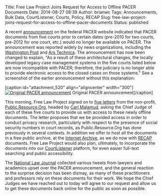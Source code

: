 Title: Free Law Project Joins Request for Access to Offline PACER Documents
Date: 2014-08-27 08:39
Author: brianwc
Tags: Announcements, Bulk Data, CourtListener, Courts, Policy, RECAP
Slug: free-law-project-joins-request-for-access-to-offline-pacer-documents
Status: published

A recent
[announcement](https://www.pacer.gov/announcements/general/webpacer.html)
on the federal PACER website indicated that PACER documents from five
courts prior to certain dates (pre-2010 for two courts, pre-2012 for one
court, etc.) would no longer be available on PACER. The announcement was
reported widely by news organizations, including the [Washington
Post](http://www.washingtonpost.com/blogs/the-switch/wp/2014/08/26/why-pacer-removed-access-to-case-archives-of-five-courts/) and
[Ars
Technica](http://arstechnica.com/tech-policy/2014/08/us-courts-trash-a-decades-worth-of-documents-shrug-it-off/).
The announcement has now been changed to explain, "As a result of these
architectural changes, the locally developed legacy case management
systems in the five courts listed below are now incompatible with PACER;
therefore, the judiciary is no longer able to provide electronic access
to the closed cases on those systems." See a screenshot of the earlier
announcement without this explanation:

[caption id="attachment\_520" align="aligncenter"
width="300"][![Original PACER
announcement](http://freelawproject.org/wp-content/uploads/2014/08/PACER_docs_disappear-300x161.png)](http://freelawproject.org/wp-content/uploads/2014/08/PACER_docs_disappear.png)
Original PACER announcement[/caption]

This morning, Free Law Project signed on to [five
letters](https://t.co/x8jAx0E5dn) from the non-profit,
[Public.Resource.Org](http://resource.org), headed by [Carl
Malamud](https://twitter.com/carlmalamud), asking the Chief Judge of
each of these five courts to provide us with access to these newly
offline documents. The letter proposes that we be provided access in
order to conduct privacy research, particularly with respect to the
presence of social security numbers in court records, as
Public.Resource.Org has done previously in several contexts. In addition
we offer to host all the documents in a free public archive, at the
[Internet Archive](http://archive.org), as we do now
with [RECAP](http://recapthelaw.org) documents. Free Law Project would
also plan, ultimately, to incorporate the documents into our
[CourtListener](https://courtlistener.com) platform, for even easier
full-text searching and public accessibility.

The [National Law
Journal](http://www.nationallawjournal.com/legaltimes/home/id=1202668069612/PACER-Changes-Draw-Ire-of-Attorneys-Journalists?mcode=1202615432600&curindex=1&back=NLJ&slreturn=20140727123321)
collected various tweets from lawyers and academics upset over the PACER
announcement, and the general reaction to the surprise decision has been
dismay, as many of these practitioners and professors rely on these
documents for their work. We hope the Chief Judges we have reached out
to today will agree to our request and allow us to get these documents
back online for the public as soon as possible.

